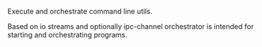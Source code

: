 Execute and orchestrate command line utils.

Based on io streams and optionally ipc-channel orchestrator is intended for starting and orchestrating programs.